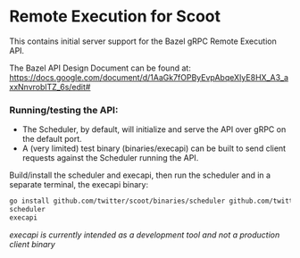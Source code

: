 # Remote Execution for Scoot

This contains initial server support for the Bazel gRPC Remote Execution API.

The Bazel API Design Document can be found at: https://docs.google.com/document/d/1AaGk7fOPByEvpAbqeXIyE8HX_A3_axxNnvroblTZ_6s/edit#

### Running/testing the API:
* The Scheduler, by default, will initialize and serve the API over gRPC on the default port.
* A (very limited) test binary (binaries/execapi) can be built to send client requests against the Scheduler running the API.

Build/install the scheduler and execapi, then run the scheduler and in a separate terminal, the execapi binary:
```sh
go install github.com/twitter/scoot/binaries/scheduler github.com/twitter/scoot/binaries/execapi
scheduler
execapi
```

*execapi is currently intended as a development tool and not a production client binary*
